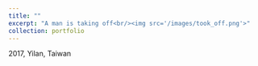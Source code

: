 ```yaml
---
title: ""
excerpt: "A man is taking off<br/><img src='/images/took_off.png'>"
collection: portfolio
---
```


2017, Yilan, Taiwan
